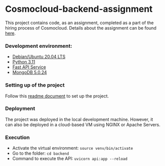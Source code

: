 # Cosmocloud-backend-assignment
This project contains code, as an assignment, completed as a part of the hiring process of Cosmocloud. Details about the assignment can be found [here](https://github.com/Chanpreet-Singh/Cosmocloud-backend-assignment/blob/main/Assignment%20Task.pdf).

### Development environment:
- [Debian/Ubuntu 20.04 LTS](https://releases.ubuntu.com/focal/ "Debian/Ubuntu 20.04 LTS")
- [Python 3.11](https://www.python.org/downloads/release/python-3117/)
- [Fast API Service](https://fastapi.tiangolo.com/ "Fast API Service")
- [MongoDB 5.0.24](https://www.mongodb.com/docs/v5.0/release-notes/5.0/)

### Setting up of the project
Follow this [readme document](https://github.com/Chanpreet-Singh/Cosmocloud-backend-assignment/blob/main/Project%20Setup/Readme%20for%20setup.md) to set up the project.

### Deployment
The project was deployed in the local development machine. However, it can also be deployed in a cloud-based VM using NGINX or Apache Servers.

### Execution
- Activate the virtual environment: `source venv/bin/activate`
- Go to the folder: `cd backend`<br>
- Command to execute the API: `uvicorn api:app --reload`
